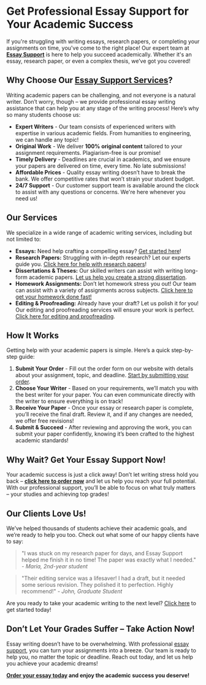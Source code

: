 # Get Professional Essay Support for Your Academic Success

If you're struggling with writing essays, research papers, or completing your assignments on time, you've come to the right place! Our expert team at **[Essay Support](https://tinyurl.com/topessay?keyword=essay+support "Essay Support Services")** is here to help you succeed academically. Whether it's an essay, research paper, or even a complex thesis, we’ve got you covered!

## Why Choose Our [Essay Support Services](https://tinyurl.com/topessay?keyword=essay+support "Best Essay Writing Service")?

Writing academic papers can be challenging, and not everyone is a natural writer. Don’t worry, though – we provide professional essay writing assistance that can help you at any stage of the writing process! Here’s why so many students choose us:

- **Expert Writers** - Our team consists of experienced writers with expertise in various academic fields. From humanities to engineering, we can handle any topic!
- **Original Work** - We deliver **100% original content** tailored to your assignment requirements. Plagiarism-free is our promise!
- **Timely Delivery** - Deadlines are crucial in academics, and we ensure your papers are delivered on time, every time. No late submissions!
- **Affordable Prices** - Quality essay writing doesn’t have to break the bank. We offer competitive rates that won’t strain your student budget.
- **24/7 Support** - Our customer support team is available around the clock to assist with any questions or concerns. We're here whenever you need us!

## Our Services

We specialize in a wide range of academic writing services, including but not limited to:

- **Essays:** Need help crafting a compelling essay? [Get started here](https://tinyurl.com/topessay?keyword=essay+support "Order your essay now")!
- **Research Papers:** Struggling with in-depth research? Let our experts guide you. [Click here for help with research papers](https://tinyurl.com/topessay?keyword=essay+support "Research paper writing service")!
- **Dissertations & Theses:** Our skilled writers can assist with writing long-form academic papers. [Let us help you create a strong dissertation](https://tinyurl.com/topessay?keyword=essay+support "Dissertation writing services").
- **Homework Assignments:** Don’t let homework stress you out! Our team can assist with a variety of assignments across subjects. [Click here to get your homework done fast!](https://tinyurl.com/topessay?keyword=essay+support "Get help with homework")
- **Editing & Proofreading:** Already have your draft? Let us polish it for you! Our editing and proofreading services will ensure your work is perfect. [Click here for editing and proofreading](https://tinyurl.com/topessay?keyword=essay+support "Get editing services").

## How It Works

Getting help with your academic papers is simple. Here’s a quick step-by-step guide:

1. **Submit Your Order** - Fill out the order form on our website with details about your assignment, topic, and deadline. [Start by submitting your order](https://tinyurl.com/topessay?keyword=essay+support "Submit your order here").
2. **Choose Your Writer** - Based on your requirements, we’ll match you with the best writer for your paper. You can even communicate directly with the writer to ensure everything is on track!
3. **Receive Your Paper** - Once your essay or research paper is complete, you’ll receive the final draft. Review it, and if any changes are needed, we offer free revisions!
4. **Submit & Succeed** - After reviewing and approving the work, you can submit your paper confidently, knowing it’s been crafted to the highest academic standards!

## Why Wait? Get Your Essay Support Now!

Your academic success is just a click away! Don’t let writing stress hold you back – **[click here to order now](https://tinyurl.com/topessay?keyword=essay+support "Essay Support Services")** and let us help you reach your full potential. With our professional support, you’ll be able to focus on what truly matters – your studies and achieving top grades!

## Our Clients Love Us!

We’ve helped thousands of students achieve their academic goals, and we’re ready to help you too. Check out what some of our happy clients have to say:

> "I was stuck on my research paper for days, and Essay Support helped me finish it in no time! The paper was exactly what I needed." - _Maria, 2nd-year student_

> "Their editing service was a lifesaver! I had a draft, but it needed some serious revision. They polished it to perfection. Highly recommend!" - _John, Graduate Student_

Are you ready to take your academic writing to the next level? [Click here](https://tinyurl.com/topessay?keyword=essay+support "Get started with Essay Support") to get started today!

## Don’t Let Your Grades Suffer – Take Action Now!

Essay writing doesn’t have to be overwhelming. With professional [essay support](https://tinyurl.com/topessay?keyword=essay+support "Get professional essay help"), you can turn your assignments into a breeze. Our team is ready to help you, no matter the topic or deadline. Reach out today, and let us help you achieve your academic dreams!

**[Order your essay today](https://tinyurl.com/topessay?keyword=essay+support "Order your paper now!") and enjoy the academic success you deserve!**
